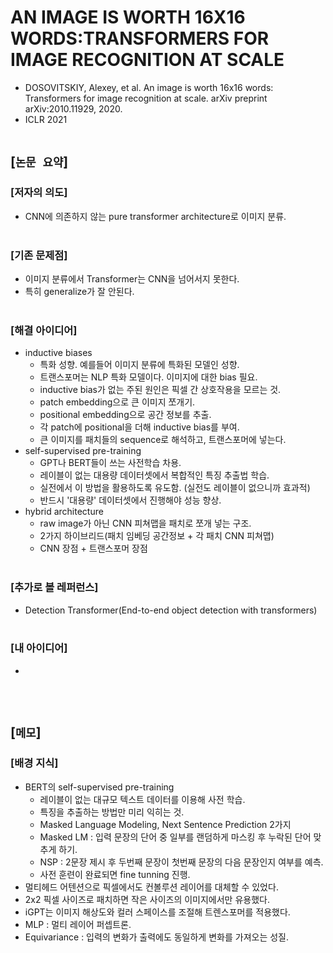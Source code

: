 # AN IMAGE IS WORTH 16X16 WORDS:TRANSFORMERS FOR IMAGE RECOGNITION AT SCALE
* DOSOVITSKIY, Alexey, et al. An image is worth 16x16 words: Transformers for image recognition at scale. arXiv preprint arXiv:2010.11929, 2020.
* ICLR 2021
<br><br>

## [`논문 요약`]

### [저자의 의도]
* CNN에 의존하지 않는 pure transformer architecture로 이미지 분류.
<br><br>

### [기존 문제점]
* 이미지 분류에서 Transformer는 CNN을 넘어서지 못한다.
* 특히 generalize가 잘 안된다.
<br><br>

### [해결 아이디어]
* inductive biases
    * 특화 성향. 예를들어 이미지 분류에 특화된 모델인 성향.
    * 트랜스포머는 NLP 특화 모델이다. 이미지에 대한 bias 필요.
    * inductive bias가 없는 주된 원인은 픽셀 간 상호작용을 모르는 것.
    * patch embedding으로 큰 이미지 쪼개기.
    * positional embedding으로 공간 정보를 추출.
    * 각 patch에 positional을 더해 inductive bias를 부여.
    * 큰 이미지를 패치들의 sequence로 해석하고, 트랜스포머에 넣는다.
* self-supervised pre-training
    * GPT나 BERT들이 쓰는 사전학습 차용.
    * 레이블이 없는 대용량 데이터셋에서 복합적인 특징 추출법 학습.
    * 실전에서 이 방법을 활용하도록 유도함. (실전도 레이블이 없으니까 효과적)
    * 반드시 '대용량' 데이터셋에서 진행해야 성능 향상.
* hybrid architecture
    * raw image가 아닌 CNN 피쳐맵을 패치로 쪼개 넣는 구조.
    * 2가지 하이브리드(패치 임베딩 공간정보 + 각 패치 CNN 피쳐맵)
    * CNN 장점 + 트랜스포머 장점
<br><br>

### [추가로 볼 레퍼런스]
* Detection Transformer(End-to-end object detection with transformers)
<br><br>

### [내 아이디어]
* 
<br><br>



## [`메모`]

### [배경 지식]
* BERT의 self-supervised pre-training
    * 레이블이 없는 대규모 텍스트 데이터를 이용해 사전 학습.
    * 특징을 추출하는 방법만 미리 익히는 것.
    * Masked Language Modeling, Next Sentence Prediction 2가지
    * Masked LM : 입력 문장의 단어 중 일부를 랜덤하게 마스킹 후 누락된 단어 맞추게 하기.
    * NSP : 2문장 제시 후 두번째 문장이 첫번째 문장의 다음 문장인지 여부를 예측.
    * 사전 훈련이 완료되면 fine tunning 진행.
* 멀티헤드 어텐션으로 픽셀에서도 컨볼루션 레이어를 대체할 수 있었다.
* 2x2 픽셀 사이즈로 패치하면 작은 사이즈의 이미지에서만 유용했다.
* iGPT는 이미지 해상도와 컬러 스페이스를 조절해 트렌스포머를 적용했다.
* MLP : 멀티 레이어 퍼셉트론.
* Equivariance : 입력의 변화가 출력에도 동일하게 변화를 가져오는 성질.
<br><br>